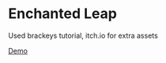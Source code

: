 # Enchanted Leap

Used brackeys tutorial, itch.io for extra assets

[Demo](https://hridyaagrawal.itch.io/enchanted-leap)
